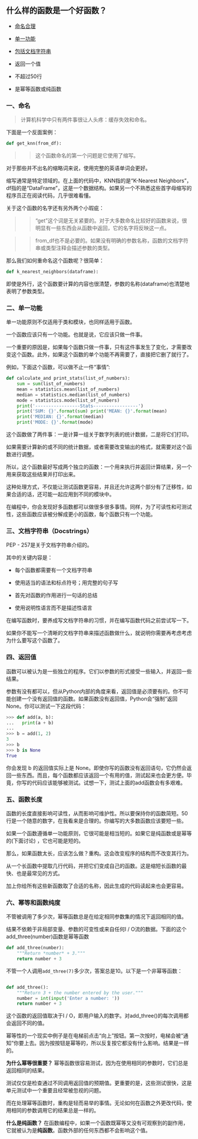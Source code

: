 ## 什么样的函数是一个好函数？

- [命名合理](#一、命名)

- [单一功能](#二、单一功能)

- [包括文档字符串](#三、文档字符串（Docstrings）)

- 返回一个值

- 不超过50行

- 是幂等函数或纯函数

### 一、命名
> 计算机科学中只有两件事很让人头疼：缓存失效和命名。

下面是一个反面案例：
```py
def get_knn(from_df):
```

>> 这个函数命名的第一个问题是它使用了缩写。

对于那些并不出名的缩略词来说，使用完整的英语单词会更好。

缩写通常是特定领域的。在上面的代码中，KNN指的是“K-Nearest Neighbors”，df指的是“DataFrame”，这是一个数据结构。如果另一个不熟悉这些首字母缩写的程序员正在阅读代码，几乎很难看懂。

关于这个函数的名字还有另外两个小瑕疵：

>> “get”这个词是无关紧要的。对于大多数命名比较好的函数来说，很明显有一些东西会从函数中返回，它的名字将反映这一点。

>> from_df也不是必要的。如果没有明确的参数名称，函数的文档字符串或类型注释会描述参数的类型。

那么我们如何重命名这个函数呢？很简单：
```py
def k_nearest_neighbors(dataframe):
```

即使是外行，这个函数要计算的内容也很清楚，参数的名称(dataframe)也清楚地表明了参数类型。

### 二、单一功能
单一功能原则不仅适用于类和模块，也同样适用于函数。

一个函数应该只有一个功能。也就是说，它应该只做一件事。

一个重要的原因是，如果每个函数只做一件事，只有这件事发生了变化，才需要改变这个函数。此外，如果这个函数的单个功能不再需要了，直接把它删了就行了。

例如，下面这个函数，可以做不止一件“事情”:
```py
def calculate_and print_stats(list_of_numbers):
    sum = sum(list_of_numbers) 
    mean = statistics.mean(list_of_numbers) 
    median = statistics.median(list_of_numbers) 
    mode = statistics.mode(list_of_numbers) 
    print('-----------------Stats-----------------') 
    print('SUM: {}'.format(sum) print('MEAN: {}'.format(mean)
    print('MEDIAN: {}'.format(median) 
    print('MODE: {}'.format(mode)
```

这个函数做了两件事：一是计算一组关于数字列表的统计数据，二是将它们打印。

如果需要计算新的或不同的统计数据，或者需要改变输出的格式，就需要对这个函数进行调整。

所以，这个函数最好写成两个独立的函数：一个用来执行并返回计算结果，另一个用来获取这些结果并打印出来。

这种处理方式，不仅能让测试函数更容易，并且还允许这两个部分有了迁移性，如果合适的话，还可能一起应用到不同的模块中。

在编程中，你会发现好多函数都可以做很多很多事情。同样，为了可读性和可测试性，这些函数应该被分解成更小的函数，每个函数只有一个功能。

### 三、文档字符串（Docstrings）
PEP - 257是关于文档字符串介绍的。

其中的关键内容是：

- 每个函数都需要有一个文档字符串

- 使用适当的语法和标点符号；用完整的句子写

- 首先对函数的作用进行一句话的总结

- 使用说明性语言而不是描述性语言

在编写函数时，要养成写文档字符串的习惯，并在编写函数代码之前尝试写一下。

如果你不能写一个清晰的文档字符串来描述函数做什么，就说明你需要再考虑考虑为什么要写这个函数了。

### 四、返回值
函数可以被认为是一些独立的程序。它们以参数的形式接受一些输入，并返回一些结果。

参数有没有都可以，但从Python内部的角度来看，返回值是必须要有的。你不可能创建一个没有返回值的函数。如果函数没有返回值，Python会“强制”返回None。你可以测试一下这段代码：
```py
>>> def add(a, b):
...   print(a + b)
...
>>> b = add(1, 2)
3
>>> b
>>> b is None
True
```

你会发现 b 的返回值实际上是 None。即使你写的函数没有返回语句，它仍然会返回一些东西。而且，每个函数都应该返回一个有用的值，测试起来也会更方便。毕竟，你写的代码应该能够被测试。试想一下，测试上面的add函数会有多艰难。

### 五、函数长度
函数的长度直接影响可读性，从而影响可维护性。所以要保持你的函数简短。50行是一个随意的数字，在我看来是合理的。你编写的大多数函数应该要短一些。

如果一个函数遵循单一功能原则，它很可能是相当短的。如果它是纯函数或是幂等的(下面讨论) ，它也可能是短的。

那么，如果函数太长，应该怎么做？重构。这会改变程序的结构而不改变其行为。

从一个长函数中提取几行代码，并把它们变成自己的函数。这是缩短长函数的最快、也是最常见的方式。

加上你给所有这些新函数取了合适的名称，因此生成的代码读起来也会更容易。

### 六、幂等和函数纯度
不管被调用了多少次，幂等函数总是在给定相同参数集的情况下返回相同的值。

结果不依赖于非局部变量、参数的可变性或来自任何I / O流的数据。下面的这个add_three(number)函数是幂等函数
```py
def add_three(number):
    """Return *number* + 3."""
    return number + 3
```

不管一个人调用`add_three(7)`多少次，答案总是10。以下是一个非幂等函数：
```py

def add_three():
    """Return 3 + the number entered by the user."""
    number = int(input('Enter a number: '))
    return number + 3
```
这个函数的返回值取决于I / O，即用户输入的数字。对add_three()的每次调用都会返回不同的值。

幂等性的一个现实中例子是在电梯前点击“向上”按钮。第一次按时，电梯会被“通知”你要上去。因为按按钮是幂等的，所以反复按它都没有什么影响。结果是一样的。

**为什么幂等很重要？**
幂等函数很容易测试，因为在使用相同的参数时，它们总是返回相同的结果。

测试仅仅是检查通过不同调用返回值的预期值。更重要的是，这些测试很快，这是单元测试中一个重要且经常被忽视的问题。

而在处理幂等函数时，重构是轻而易举的事情。无论如何在函数之外更改代码，使用相同的参数调用它的结果总是一样的。

**什么是纯函数？**
在函数编程中，如果一个函数既幂等又没有可观察到的副作用，它就被认为是**纯函数**。函数外部的任何东西都不会影响这个值。